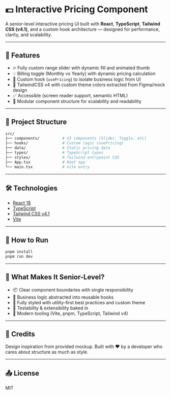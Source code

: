 # 💵 Interactive Pricing Component

A senior-level interactive pricing UI built with **React**, **TypeScript**, **Tailwind CSS (v4.1)**, and a custom hook architecture — designed for performance, clarity, and scalability.

---

## 🚀 Features

* 🔥 Fully custom range slider with dynamic fill and animated thumb
* 💡 Billing toggle (Monthly vs Yearly) with dynamic pricing calculation
* 🎯 Custom hook (`usePricing`) to isolate business logic from UI
* 🧩 TailwindCSS v4 with custom theme colors extracted from Figma/mock design
* ✅ Accessible (screen reader support, semantic HTML)
* 💎 Modular component structure for scalability and readability

---

## 📁 Project Structure

```bash
src/
├── components/          # UI components (Slider, Toggle, etc)
├── hooks/               # Custom logic (usePricing)
├── data/                # Static pricing data
├── types/               # TypeScript types
├── styles/              # Tailwind entrypoint CSS
├── App.tsx              # Root app
└── main.tsx             # Vite entry
```

---

## 🛠️ Technologies

* [React 18](https://react.dev)
* [TypeScript](https://www.typescriptlang.org/)
* [Tailwind CSS v4.1](https://tailwindcss.com/)
* [Vite](https://vitejs.dev/)

---

## 🧪 How to Run

```bash
pnpm install
pnpm run dev
```

---

## 🧠 What Makes It Senior-Level?

* 📦 Clear component boundaries with single responsibility
* 🧠 Business logic abstracted into reusable hooks
* 🎨 Fully styled with utility-first best practices and custom theme
* 🧪 Testability & extensibility baked in
* 🚀 Modern tooling (Vite, pnpm, TypeScript, Tailwind v4)

---

## 📌 Credits

Design inspiration from provided mockup.
Built with ❤️ by a developer who cares about structure as much as style.

---

## 📤 License

MIT
